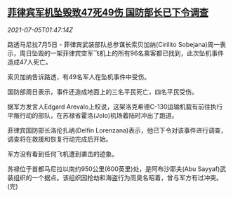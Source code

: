 <!--1625450462000-->
[菲律宾军机坠毁致47死49伤 国防部长已下令调查](https://cn.reuters.com/article/philippine-military-jet-crash-0705-mon-idCNKCS2EB03K)
------

<div><i>2021-07-05T01:47:14Z</i></div><p>路透马尼拉7月5日 - 菲律宾武装部队总参谋长索贝加纳(Cirilito Sobejana)周一表示，周日坠毁的一架菲律宾空军飞机上的所有96名乘客都已找到，此次坠机事件造成47人死亡。</p><p>索贝加纳告诉路透，有49名军人在坠机事件中受伤。</p><p>国防部周日表示，事件还造成地面上的三名平民死亡，四名平民受伤。</p><p>据军方发言人Edgard Arevalo上校说，这架洛克希德C-130运输机载有前往执行平叛行动的部队，在苏禄省霍洛(Jolo)机场着陆时冲出了跑道。</p><p>菲律宾国防部长洛伦扎纳(Delfin Lorenzana)表示，他已下令对该事件进行调查，调查将在救援和恢复行动完成后开始。</p><p>军方没有看到任何飞机遭到袭击的迹象。</p><p>苏禄位于首都马尼拉以南约950公里(600英里)处，是阿布沙耶夫(Abu Sayyaf)武装组织的一个据点。该组织因抢劫和海盗行为而臭名昭着，曾与军方有过冲突。(完)</p>
